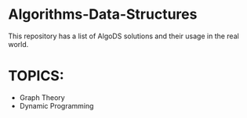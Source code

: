 # Algorithms-Data-Structures
This repository has a list of AlgoDS solutions and their usage in the real world.

# TOPICS:
+ Graph Theory
+ Dynamic Programming
